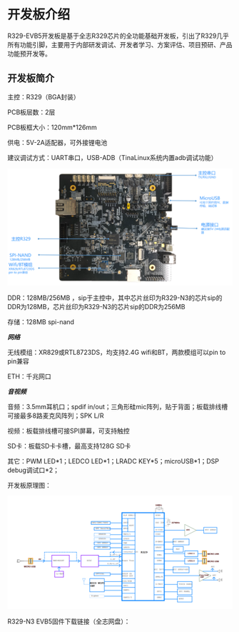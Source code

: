 # 开发板介绍
R329-EVB5开发板是基于全志R329芯片的全功能基础开发板，引出了R329几乎所有功能引脚，主要用于内部研发调试、开发者学习、方案评估、项目预研、产品功能预开发等。

## 开发板简介

主控：R329（BGA封装）

PCB板层数：2层

PCB板框大小：120mm*126mm

供电：5V-2A适配器，可外接锂电池

建议调试方式：UART串口，USB-ADB（TinaLinux系统内置adb调试功能）

![开发板实物图1](assets/img/R329_evb5_soc_pic.png)

DDR：128MB/256MB ，sip于主控中，其中芯片丝印为R329-N3的芯片sip的DDR为128MB，芯片丝印为R329-N3的芯片sip的DDR为256MB

存储：128MB spi-nand

***网络***

无线模组：XR829或RTL8723DS，均支持2.4G wifi和BT，两款模组可以pin to pin兼容

ETH：千兆网口

***音视频***

音频：3.5mm耳机口；spdif in/out；三角形硅mic阵列，贴于背面；板载排线槽可接最多8路麦克风阵列；SPK L/R

视频：板载排线槽可接SPI屏幕，可支持触控

SD卡：板载SD卡卡槽，最高支持128G SD卡

其它：PWM LED\*1；LEDCO LED\*1；LRADC KEY\*5；microUSB\*1；DSP debug调试口*2；





开发板原理图：

![R329_evb5开发板原理图](assets/img/R329_evb5_pcb_schematic.png)



R329-N3 EVB5固件下载链接（全志网盘）：[](http://onlinedoc.allwinnertech.com/f/58499309522440a69b22/?dl=1)



